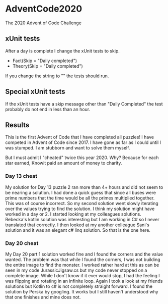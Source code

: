 # AdventCode2020
The 2020 Advent of Code Challenge

## xUnit tests
After a day is complete I change the xUnit tests to skip.

* Fact(Skip = "Daily completed")
* Theory(Skip = "Daily completed")

If you change the string to "" the tests should run.

## Special xUnit tests
If the xUnit tests have a skip message other than "Daily Completed" the test probably do not end in less than an hour.

## Results

This is the first Advent of Code that I have completed all puzzles!
I have competed in Advent of Code since 2017. I have gone as far as I could until I was stumped.
I am stubborn and want to solve them myself.

But I must admit I "cheated" twice this year 2020. Why? Because for each star earned, Knowit paid an amount of money to charity.

### Day 13 cheat

My solution for Day 13 puzzle 2 ran more than 4+ hours and did not seem to be nearing a solution.
I had done a quick guess that since all buses were prime numbers that the time would be all the primes multiplied together.
This was of course incorrect. So my second solution went slowly iterating over the values trying to find the solution.
I think my solution might have worked in a day or 2. I started looking at my colleagues solutions.
Rebecka's kotlin solution was interesting but I am working in C# so I never translated that correctly.
I then looked at my another colleague Sani's solution and it was an elegant c# linq solution.
So that is the one here.

### Day 20 cheat

My Day 20 part 1 solution worked fine and I found the corners and the value wanted.
The problem was that while I found the corners, I was not building the entire image to find the monster.
I worked rather hard at this as can be seen in my code JurassicJigsaw.cs but my code never stopped on a complete image.
While I don't know if it ever would stop, I had the feeling I was flipping and rotating in an infinite loop.
Again I took a look at my friends solutions but Kotlin to c# is not completely straight forward.
I found the solution by Perska by googling. It works but I still haven't understood why that one finishes and mine does not.
